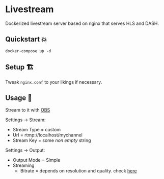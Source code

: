 # Livestream

Dockerized livestream server based on nginx that serves HLS and DASH.

## Quickstart 💥

```
docker-compose up -d
```

## Setup 🏗

Tweak `nginx.conf` to your likings if necessary.

## Usage 👾

Stream to it with [OBS](https://obsproject.com/)

Settings -> Stream:
 - Stream Type = custom
 - Url = rtmp://localhost/mychannel
 - Stream Key = some *non empty* string

Settings -> Output:
 - Output Mode = Simple
 - Streaming
   - Bitrate = depends on resolution and quality. check [here](https://support.video.ibm.com/hc/en-us/articles/207852117-Internet-connection-and-recommended-encoding-settings)